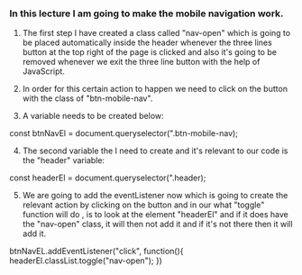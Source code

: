 ### In this lecture I am going to make the mobile navigation work.

1. The first step I have created a class called "nav-open" which is going to be placed automatically inside the header whenever the three lines button at the top right of the page is clicked and also it's going to be removed whenever we exit the three line button with the help of JavaScript.


 2. In order for this certain action to happen we need to click on the button with the class of "btn-mobile-nav".

 3. A variable needs to be created below:

 const btnNavEl = document.queryselector(".btn-mobile-nav);

 4. The second variable the I need to create and it's relevant to our code is the "header" variable:

 const headerEl = document.queryselector(".header);

 5. We are going to add the eventListener now which is going to create the relevant action by clicking on the button and in our what "toggle" function will do , is to look at the element "headerEl" and if it does have the "nav-open" class, it will then not add it and if it's not there then it will add it.


 btnNavEL.addEventListener("click", function(){
     headerEl.classList.toggle("nav-open");
 })
